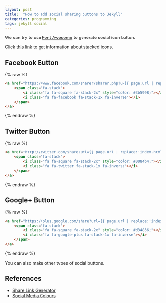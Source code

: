 ```yaml
---
layout: post
title:  "How to add social sharing buttons to Jekyll"
categories: programming
tags: jekyll social
---
```


We can try to use [Font Awesome](http://fontawesome.io) to generate social icon button.

Click [this link](http://fontawesome.io/examples/#stacked) to get information about stacked icons.

## Facebook Button

{% raw %}
```html
<a href="https://www.facebook.com/sharer/sharer.php?u={{ page.url | replace:'index.html','' | prepend: site.baseurl | prepend: site.url }}&title={{ page.title | encode }}">
    <span class="fa-stack">
        <i class="fa fa-square fa-stack-2x" style="color: #3b5998;"></i>
        <i class="fa fa-facebook fa-stack-1x fa-inverse"></i>
    </span>
</a>
```
{% endraw %}

## Twitter Button

{% raw %}
```html
<a href="http://twitter.com/share?url={{ page.url | replace:'index.html','' | prepend: site.baseurl | prepend: site.url }}&title={{ page.title | encode }}&text={{ page.title | encode }}">
    <span class="fa-stack">
        <i class="fa fa-square fa-stack-2x" style="color: #0084b4;"></i>
        <i class="fa fa-twitter fa-stack-1x fa-inverse"></i>
    </span>
</a>
```
{% endraw %}

## Google+ Button

{% raw %}
```html
<a href="https://plus.google.com/share?url={{ page.url | replace:'index.html','' | prepend: site.baseurl | prepend: site.url }}">
    <span class="fa-stack">
        <i class="fa fa-square fa-stack-2x" style="color: #d34836;"></i>
        <i class="fa fa-google-plus fa-stack-1x fa-inverse"></i>
    </span>
</a>
```
{% endraw %}

You can also make other types of social buttons.

## References

* [Share Link Generator](http://www.sharelinkgenerator.com/)
* [Social Media Colours](http://designpieces.com/2012/12/social-media-colours-hex-and-rgb/)